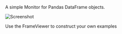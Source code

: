 A simple Monitor for Pandas DataFrame objects.

![Screenshot](https://raw.github.com/tschm/PandasMonitor/master/screenshot.PNG) 

Use the FrameViewer to construct your own examples

